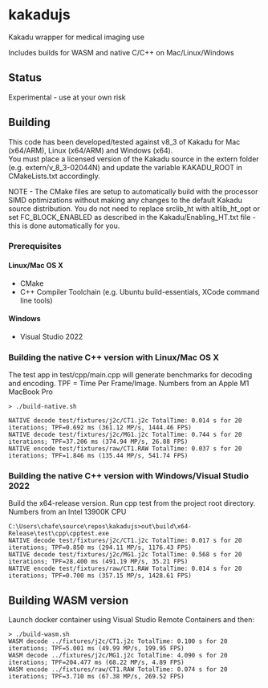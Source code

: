 # kakadujs
Kakadu wrapper for medical imaging use

Includes builds for WASM and native C/C++ on Mac/Linux/Windows

## Status

Experimental - use at your own risk

## Building

This code has been developed/tested against v8_3 of Kakadu for Mac (x64/ARM), Linux (x64/ARM) and Windows (x64).  
You must place a licensed version of the Kakadu source in the extern folder (e.g. extern/v_8_3-02044N) and update the
variable KAKADU_ROOT in CMakeLists.txt accordingly.  

NOTE - The CMake files are setup to automatically build with the processor SIMD optimizations without making any changes
to the default Kakadu source distribution.  You do not need to replace srclib_ht with altlib_ht_opt or set 
FC_BLOCK_ENABLED as described in the Kakadu/Enabling_HT.txt file - this is done automatically for you.  

### Prerequisites

#### Linux/Mac OS X

* CMake
* C++ Compiler Toolchain (e.g. Ubuntu build-essentials, XCode command line tools)

#### Windows

* Visual Studio 2022

### Building the native C++ version with Linux/Mac OS X

The test app in test/cpp/main.cpp will generate benchmarks for decoding and encoding.  TPF = Time Per Frame/Image.
Numbers from an Apple M1 MacBook Pro


```
> ./build-native.sh

NATIVE decode test/fixtures/j2c/CT1.j2c TotalTime: 0.014 s for 20 iterations; TPF=0.692 ms (361.12 MP/s, 1444.46 FPS)
NATIVE decode test/fixtures/j2c/MG1.j2c TotalTime: 0.744 s for 20 iterations; TPF=37.206 ms (374.94 MP/s, 26.88 FPS)
NATIVE encode test/fixtures/raw/CT1.RAW TotalTime: 0.037 s for 20 iterations; TPF=1.846 ms (135.44 MP/s, 541.74 FPS)
```

### Building the native C++ version with Windows/Visual Studio 2022

Build the x64-release version.  Run cpp test from the project root directory.  Numbers from an Intel 13900K CPU

```
C:\Users\chafe\source\repos\kakadujs>out\build\x64-Release\test\cpp\cpptest.exe
NATIVE decode test/fixtures/j2c/CT1.j2c TotalTime: 0.017 s for 20 iterations; TPF=0.850 ms (294.11 MP/s, 1176.43 FPS)
NATIVE decode test/fixtures/j2c/MG1.j2c TotalTime: 0.568 s for 20 iterations; TPF=28.400 ms (491.19 MP/s, 35.21 FPS)
NATIVE encode test/fixtures/raw/CT1.RAW TotalTime: 0.014 s for 20 iterations; TPF=0.700 ms (357.15 MP/s, 1428.61 FPS)
```

## Building WASM version

Launch docker container using Visual Studio Remote Containers and then:

```
> ./build-wasm.sh
WASM decode ../fixtures/j2c/CT1.j2c TotalTime: 0.100 s for 20 iterations; TPF=5.001 ms (49.99 MP/s, 199.95 FPS)
WASM decode ../fixtures/j2c/MG1.j2c TotalTime: 4.090 s for 20 iterations; TPF=204.477 ms (68.22 MP/s, 4.89 FPS)
WASM encode ../fixtures/raw/CT1.RAW TotalTime: 0.074 s for 20 iterations; TPF=3.710 ms (67.38 MP/s, 269.52 FPS)
```
